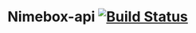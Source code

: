 # Nimebox-api [![Build Status](https://travis-ci.org/Nimebox/Nimebox-api.svg?branch=master)](https://travis-ci.org/Nimebox/Nimebox-api)